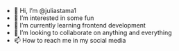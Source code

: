 - 👋 Hi, I’m @juliastama1
- 👀 I’m interested in some fun
- 🌱 I’m currently learning frontend development
- 💞️ I’m looking to collaborate on anything and everything
- 📫 How to reach me in my social media

<!---
juliastama1/juliastama1 is a ✨ special ✨ repository because its `README.md` (this file) appears on your GitHub profile.
You can click the Preview link to take a look at your changes.
--->
